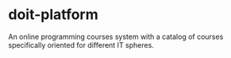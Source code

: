 # doit-platform
An online programming courses system with a catalog of courses specifically oriented for different IT spheres.
